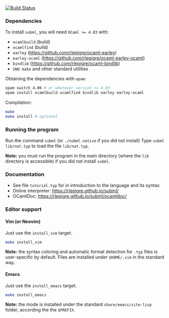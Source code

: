 [![Build Status](https://travis-ci.org/rlepigre/subml.svg?branch=master)](https://travis-ci.org/rlepigre/subml)

### Dependencies

To install `subml`, you will need `OCaml >= 4.03` with:
 - `ocamlbuild` (build)
 - `ocamlfind` (build)
 - `earley` (https://github.com/rlepigre/ocaml-earley)
 - `earley-ocaml` (https://github.com/rlepigre/ocaml-earley-ocaml)
 - `bindlib` (https://github.com/rlepigre/ocaml-bindlib)
 - `GNU make` and other standard utilities

Obtaining the dependencies with `opam`:

```bash
opam switch 4.06 # or whatever version >= 4.03
opam install ocamlbuild ocamlfind bindlib earley earley-ocaml
```

Compilation:

```bash
make
make install # optional
```

### Running the program

Run the command `subml` (or `./subml.native` if you did not install)
Type `subml lib/nat.typ` to load the file `lib/nat.typ`.

**Note:** you must run the program in the main directory (where the `lib`
directory is accessible) if you did not install `subml`.

### Documentation

 - See file `tutorial.typ` for in introduction to the language and its syntax
 - Online interpreter: https://rlepigre.github.io/subml/
 - OCamlDoc: https://rlepigre.github.io/subml/ocamldoc/

### Editor support

#### Vim (or Neovim)

Just use the `install_vim` target.

```bash
make install_vim
```

**Note:** the syntax coloring and automatic format detection for `.typ` files
is user-specific by default. Files are installed under `$HOME/.vim` in the
standard way.

#### Emacs

Just use the `install_emacs` target.

```bash
make install_emacs
```

**Note:** the mode is installed under the standard `share/emacs/site-lisp`
folder, according the the `$PREFIX`.
